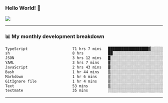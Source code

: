 ### Hello World! 👋

<a>
  <img align="center" src="https://github-readme-stats.vercel.app/api?username=megatunger&count_private=true&include_all_commits=true&bg_color=30,56CCF2,2F80ED&title_color=fff&text_color=fff" />
</a>

------
### 📊 My monthly development breakdown

<!--START_SECTION:waka-->

```txt
TypeScript                    71 hrs 7 mins   ██████████████████▓░░░░░░   74.61 %
sh                            8 hrs           ██░░░░░░░░░░░░░░░░░░░░░░░   08.39 %
JSON                          3 hrs 12 mins   █░░░░░░░░░░░░░░░░░░░░░░░░   03.36 %
YAML                          3 hrs 7 mins    ▓░░░░░░░░░░░░░░░░░░░░░░░░   03.28 %
JavaScript                    2 hrs 43 mins   ▓░░░░░░░░░░░░░░░░░░░░░░░░   02.86 %
Bash                          1 hr 44 mins    ▒░░░░░░░░░░░░░░░░░░░░░░░░   01.84 %
Markdown                      1 hr 6 mins     ▒░░░░░░░░░░░░░░░░░░░░░░░░   01.16 %
GitIgnore file                1 hr 4 mins     ▒░░░░░░░░░░░░░░░░░░░░░░░░   01.13 %
Text                          53 mins         ▒░░░░░░░░░░░░░░░░░░░░░░░░   00.94 %
textmate                      35 mins         ░░░░░░░░░░░░░░░░░░░░░░░░░   00.62 %
```

<!--END_SECTION:waka-->

------
